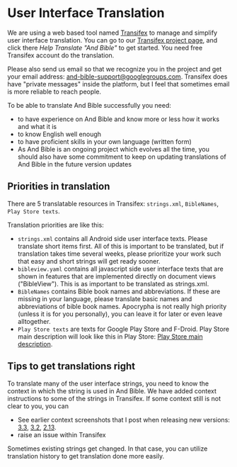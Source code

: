 # User Interface Translation #

We are using a web based tool named [Transifex](https://www.transifex.com/) to manage and simplify user interface translation. You can go to our [Transifex project page](https://www.transifex.com/mjdenham/andbible/), and click there _Help Translate "And Bible"_ to get started. You need free Transifex account do the translation.

Please also send us email so that we recognize you in the project and get your email address: and-bible-support@googlegroups.com. Transifex does have "private messages" inside the platform, but I feel that sometimes email is more reliable to reach people.

To be able to translate And Bible successfully you need:
 - to have experience on And Bible and know more or less how it works and what it is 
 - to know English well enough
 - to have proficient skills in your own language (written form)
 - As And Bible is an ongoing project which evolves all the time, you should also have some commitment to keep on updating translations of And Bible in the future version updates
 
## Priorities in translation

There are 5 translatable resources in Transifex: `strings.xml`, `BibleNames`, `Play Store texts`.

Translation priorities are like this:

 - `strings.xml` contains all Android side user interface texts. Please translate short items first. All of this is important to be translated, but if translation takes time several weeks, please prioritize your work such that easy and short strings will get ready sooner.
 - `bibleview.yaml` contains all javascript side user interface texts that are shown in features that are implemented directly on document views ("BibleView"). This is as important to be translated as strings.xml. 
 - `BibleNames` contains Bible book names and abbreviations. If these are missing in your language, please translate basic names and abbreviations of bible book names. Apocrypha is not really high priority (unless it is for you personally), you can leave it for later or even leave alltogether.
 - `Play Store texts` are texts for Google Play Store and F-Droid. Play Store main description will look like this in Play Store: [Play Store main description](https://docs.google.com/document/d/1qvYphf-YrGFT6-lwKvXV9b-v2bIFTng1zYMKDPNSUII/edit).

## Tips to get translations right ##

To translate many of the user interface strings, you need to know the context in which the string is used in And Bible. We have added context instructions to some of the strings in Transifex. If some context still is not clear to you, you can

- See earlier context screenshots that I post when releasing new versions: [3.3](https://github.com/AndBible/and-bible/issues/573), [3.2](https://github.com/AndBible/and-bible/issues/472), [2.13](https://github.com/AndBible/and-bible/issues/159).
- raise an issue within Transifex 

Sometimes existing strings get changed. In that case, you can utilize translation history to get translation done more easily. 


